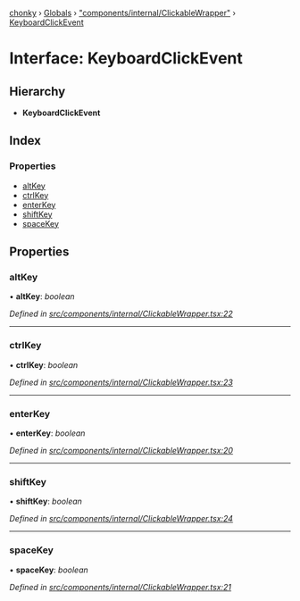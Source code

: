 [chonky](../README.md) › [Globals](../globals.md) › ["components/internal/ClickableWrapper"](../modules/_components_internal_clickablewrapper_.md) › [KeyboardClickEvent](_components_internal_clickablewrapper_.keyboardclickevent.md)

# Interface: KeyboardClickEvent

## Hierarchy

* **KeyboardClickEvent**

## Index

### Properties

* [altKey](_components_internal_clickablewrapper_.keyboardclickevent.md#altkey)
* [ctrlKey](_components_internal_clickablewrapper_.keyboardclickevent.md#ctrlkey)
* [enterKey](_components_internal_clickablewrapper_.keyboardclickevent.md#enterkey)
* [shiftKey](_components_internal_clickablewrapper_.keyboardclickevent.md#shiftkey)
* [spaceKey](_components_internal_clickablewrapper_.keyboardclickevent.md#spacekey)

## Properties

###  altKey

• **altKey**: *boolean*

*Defined in [src/components/internal/ClickableWrapper.tsx:22](https://github.com/TimboKZ/Chonky/blob/ce1f2d4/src/components/internal/ClickableWrapper.tsx#L22)*

___

###  ctrlKey

• **ctrlKey**: *boolean*

*Defined in [src/components/internal/ClickableWrapper.tsx:23](https://github.com/TimboKZ/Chonky/blob/ce1f2d4/src/components/internal/ClickableWrapper.tsx#L23)*

___

###  enterKey

• **enterKey**: *boolean*

*Defined in [src/components/internal/ClickableWrapper.tsx:20](https://github.com/TimboKZ/Chonky/blob/ce1f2d4/src/components/internal/ClickableWrapper.tsx#L20)*

___

###  shiftKey

• **shiftKey**: *boolean*

*Defined in [src/components/internal/ClickableWrapper.tsx:24](https://github.com/TimboKZ/Chonky/blob/ce1f2d4/src/components/internal/ClickableWrapper.tsx#L24)*

___

###  spaceKey

• **spaceKey**: *boolean*

*Defined in [src/components/internal/ClickableWrapper.tsx:21](https://github.com/TimboKZ/Chonky/blob/ce1f2d4/src/components/internal/ClickableWrapper.tsx#L21)*
